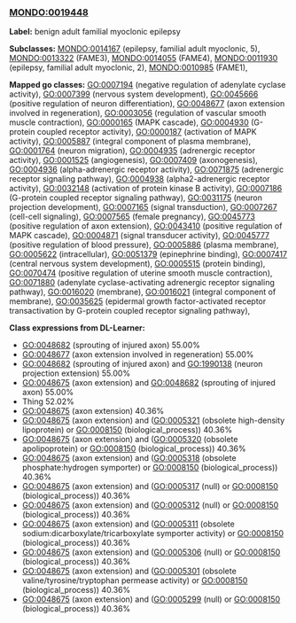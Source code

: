 
### [MONDO:0019448](http://purl.obolibrary.org/obo/MONDO_0019448)
**Label:** benign adult familial myoclonic epilepsy

**Subclasses:** [MONDO:0014167](http://purl.obolibrary.org/obo/MONDO_0014167) (epilepsy, familial adult myoclonic, 5), [MONDO:0013322](http://purl.obolibrary.org/obo/MONDO_0013322) (FAME3), [MONDO:0014055](http://purl.obolibrary.org/obo/MONDO_0014055) (FAME4), [MONDO:0011930](http://purl.obolibrary.org/obo/MONDO_0011930) (epilepsy, familial adult myoclonic, 2), [MONDO:0010985](http://purl.obolibrary.org/obo/MONDO_0010985) (FAME1), 

**Mapped go classes:** [GO:0007194](http://purl.obolibrary.org/obo/GO_0007194) (negative regulation of adenylate cyclase activity), [GO:0007399](http://purl.obolibrary.org/obo/GO_0007399) (nervous system development), [GO:0045666](http://purl.obolibrary.org/obo/GO_0045666) (positive regulation of neuron differentiation), [GO:0048677](http://purl.obolibrary.org/obo/GO_0048677) (axon extension involved in regeneration), [GO:0003056](http://purl.obolibrary.org/obo/GO_0003056) (regulation of vascular smooth muscle contraction), [GO:0000165](http://purl.obolibrary.org/obo/GO_0000165) (MAPK cascade), [GO:0004930](http://purl.obolibrary.org/obo/GO_0004930) (G-protein coupled receptor activity), [GO:0000187](http://purl.obolibrary.org/obo/GO_0000187) (activation of MAPK activity), [GO:0005887](http://purl.obolibrary.org/obo/GO_0005887) (integral component of plasma membrane), [GO:0001764](http://purl.obolibrary.org/obo/GO_0001764) (neuron migration), [GO:0004935](http://purl.obolibrary.org/obo/GO_0004935) (adrenergic receptor activity), [GO:0001525](http://purl.obolibrary.org/obo/GO_0001525) (angiogenesis), [GO:0007409](http://purl.obolibrary.org/obo/GO_0007409) (axonogenesis), [GO:0004936](http://purl.obolibrary.org/obo/GO_0004936) (alpha-adrenergic receptor activity), [GO:0071875](http://purl.obolibrary.org/obo/GO_0071875) (adrenergic receptor signaling pathway), [GO:0004938](http://purl.obolibrary.org/obo/GO_0004938) (alpha2-adrenergic receptor activity), [GO:0032148](http://purl.obolibrary.org/obo/GO_0032148) (activation of protein kinase B activity), [GO:0007186](http://purl.obolibrary.org/obo/GO_0007186) (G-protein coupled receptor signaling pathway), [GO:0031175](http://purl.obolibrary.org/obo/GO_0031175) (neuron projection development), [GO:0007165](http://purl.obolibrary.org/obo/GO_0007165) (signal transduction), [GO:0007267](http://purl.obolibrary.org/obo/GO_0007267) (cell-cell signaling), [GO:0007565](http://purl.obolibrary.org/obo/GO_0007565) (female pregnancy), [GO:0045773](http://purl.obolibrary.org/obo/GO_0045773) (positive regulation of axon extension), [GO:0043410](http://purl.obolibrary.org/obo/GO_0043410) (positive regulation of MAPK cascade), [GO:0004871](http://purl.obolibrary.org/obo/GO_0004871) (signal transducer activity), [GO:0045777](http://purl.obolibrary.org/obo/GO_0045777) (positive regulation of blood pressure), [GO:0005886](http://purl.obolibrary.org/obo/GO_0005886) (plasma membrane), [GO:0005622](http://purl.obolibrary.org/obo/GO_0005622) (intracellular), [GO:0051379](http://purl.obolibrary.org/obo/GO_0051379) (epinephrine binding), [GO:0007417](http://purl.obolibrary.org/obo/GO_0007417) (central nervous system development), [GO:0005515](http://purl.obolibrary.org/obo/GO_0005515) (protein binding), [GO:0070474](http://purl.obolibrary.org/obo/GO_0070474) (positive regulation of uterine smooth muscle contraction), [GO:0071880](http://purl.obolibrary.org/obo/GO_0071880) (adenylate cyclase-activating adrenergic receptor signaling pathway), [GO:0016020](http://purl.obolibrary.org/obo/GO_0016020) (membrane), [GO:0016021](http://purl.obolibrary.org/obo/GO_0016021) (integral component of membrane), [GO:0035625](http://purl.obolibrary.org/obo/GO_0035625) (epidermal growth factor-activated receptor transactivation by G-protein coupled receptor signaling pathway), 

**Class expressions from DL-Learner:**

- [GO:0048682](http://purl.obolibrary.org/obo/GO_0048682) (sprouting of injured axon) 55.00%
- [GO:0048677](http://purl.obolibrary.org/obo/GO_0048677) (axon extension involved in regeneration) 55.00%
- [GO:0048682](http://purl.obolibrary.org/obo/GO_0048682) (sprouting of injured axon) and [GO:1990138](http://purl.obolibrary.org/obo/GO_1990138) (neuron projection extension) 55.00%
- [GO:0048675](http://purl.obolibrary.org/obo/GO_0048675) (axon extension) and [GO:0048682](http://purl.obolibrary.org/obo/GO_0048682) (sprouting of injured axon) 55.00%
- Thing 52.02%
- [GO:0048675](http://purl.obolibrary.org/obo/GO_0048675) (axon extension) 40.36%
- [GO:0048675](http://purl.obolibrary.org/obo/GO_0048675) (axon extension) and ([GO:0005321](http://purl.obolibrary.org/obo/GO_0005321) (obsolete high-density lipoprotein) or [GO:0008150](http://purl.obolibrary.org/obo/GO_0008150) (biological_process)) 40.36%
- [GO:0048675](http://purl.obolibrary.org/obo/GO_0048675) (axon extension) and ([GO:0005320](http://purl.obolibrary.org/obo/GO_0005320) (obsolete apolipoprotein) or [GO:0008150](http://purl.obolibrary.org/obo/GO_0008150) (biological_process)) 40.36%
- [GO:0048675](http://purl.obolibrary.org/obo/GO_0048675) (axon extension) and ([GO:0005318](http://purl.obolibrary.org/obo/GO_0005318) (obsolete phosphate:hydrogen symporter) or [GO:0008150](http://purl.obolibrary.org/obo/GO_0008150) (biological_process)) 40.36%
- [GO:0048675](http://purl.obolibrary.org/obo/GO_0048675) (axon extension) and ([GO:0005317](http://purl.obolibrary.org/obo/GO_0005317) (null) or [GO:0008150](http://purl.obolibrary.org/obo/GO_0008150) (biological_process)) 40.36%
- [GO:0048675](http://purl.obolibrary.org/obo/GO_0048675) (axon extension) and ([GO:0005312](http://purl.obolibrary.org/obo/GO_0005312) (null) or [GO:0008150](http://purl.obolibrary.org/obo/GO_0008150) (biological_process)) 40.36%
- [GO:0048675](http://purl.obolibrary.org/obo/GO_0048675) (axon extension) and ([GO:0005311](http://purl.obolibrary.org/obo/GO_0005311) (obsolete sodium:dicarboxylate/tricarboxylate symporter activity) or [GO:0008150](http://purl.obolibrary.org/obo/GO_0008150) (biological_process)) 40.36%
- [GO:0048675](http://purl.obolibrary.org/obo/GO_0048675) (axon extension) and ([GO:0005306](http://purl.obolibrary.org/obo/GO_0005306) (null) or [GO:0008150](http://purl.obolibrary.org/obo/GO_0008150) (biological_process)) 40.36%
- [GO:0048675](http://purl.obolibrary.org/obo/GO_0048675) (axon extension) and ([GO:0005301](http://purl.obolibrary.org/obo/GO_0005301) (obsolete valine/tyrosine/tryptophan permease activity) or [GO:0008150](http://purl.obolibrary.org/obo/GO_0008150) (biological_process)) 40.36%
- [GO:0048675](http://purl.obolibrary.org/obo/GO_0048675) (axon extension) and ([GO:0005299](http://purl.obolibrary.org/obo/GO_0005299) (null) or [GO:0008150](http://purl.obolibrary.org/obo/GO_0008150) (biological_process)) 40.36%



